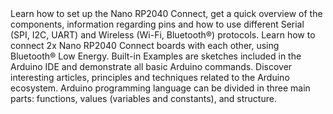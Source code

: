 <EssentialsColumn title="Tutorials for Nano RP2040 Connect">
<EssentialElement title="Nano RP2040 Connect technical reference" type="tutorial" link="/tutorials/nano-rp2040-connect/rp2040-01-technical-reference">
    Learn how to set up the Nano RP2040 Connect, get a quick overview of the components, information regarding pins and how to use different Serial (SPI, I2C, UART) and Wireless (Wi-Fi, Bluetooth®) protocols.
  </EssentialElement>

<EssentialElement title="BLE device to device with Nano RP2040 Connect" type="tutorial" link="/tutorials/nano-rp2040-connect/rp2040-ble-device-to-device">
    Learn how to connect 2x Nano RP2040 Connect boards with each other, using Bluetooth® Low Energy.
  </EssentialElement>
</EssentialsColumn>

<EssentialsColumn title="Arduino Basics">
  <EssentialElement title="Built-in Examples" type="tutorial" link="/built-in-examples/">
    Built-in Examples are sketches included in the Arduino IDE and demonstrate all basic Arduino commands. 
  </EssentialElement>
  <EssentialElement title="Learn" type="resource" link="/learn">
    Discover interesting articles, principles and techniques related to the Arduino ecosystem.
  </EssentialElement>
  <EssentialElement title="Language References" type="resource" link="https://www.arduino.cc/reference/en/">
  Arduino programming language can be divided in three main parts: functions, values (variables and constants), and structure.
  </EssentialElement>
</EssentialsColumn>